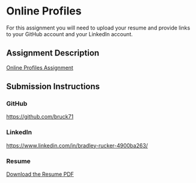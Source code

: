 # Online Profiles
For this assignment you will need to upload your resume and provide links to your GitHub account and your LinkedIn account.

## Assignment Description
[Online Profiles Assignment](https://education.launchcode.org/liftoff/modules/assignments/online-profiles)

## Submission Instructions
 
### GitHub
https://github.com/bruck71
 
### LinkedIn
https://www.linkedin.com/in/bradley-rucker-4900ba263/

### Resume
[Download the Resume PDF](./RuckerResume.pdf)

